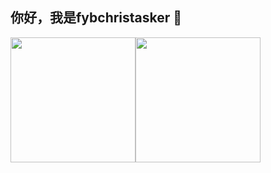 ## 你好，我是fybchristasker 👋

<img align="" height="200px" src="https://github-readme-stats.vercel.app/api?username=fybchristasker&show_icons=true&theme=radical" /><img align="" height="200px" src="https://github-readme-stats.vercel.app/api/top-langs/?username=fybchristasker&langs_count=8&theme=radical&layout=compact" />

